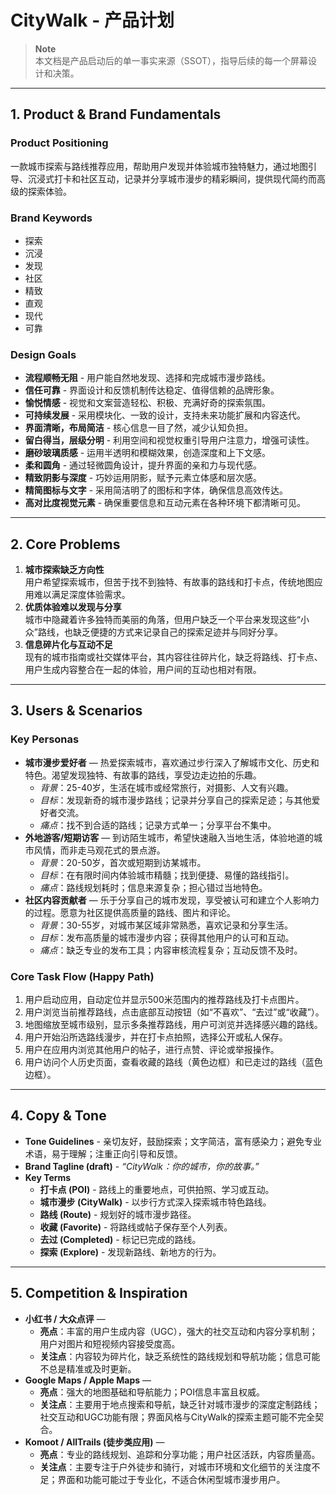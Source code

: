 # CityWalk - 产品计划

> **Note**  
> 本文档是产品启动后的单一事实来源（SSOT），指导后续的每一个屏幕设计和决策。

---

## 1. Product & Brand Fundamentals

### Product Positioning
一款城市探索与路线推荐应用，帮助用户发现并体验城市独特魅力，通过地图引导、沉浸式打卡和社区互动，记录并分享城市漫步的精彩瞬间，提供现代简约而高级的探索体验。

### Brand Keywords
- 探索
- 沉浸
- 发现
- 社区
- 精致
- 直观
- 现代
- 可靠

### Design Goals
- **流程顺畅无阻** - 用户能自然地发现、选择和完成城市漫步路线。
- **信任可靠** - 界面设计和反馈机制传达稳定、值得信赖的品牌形象。
- **愉悦情感** - 视觉和文案营造轻松、积极、充满好奇的探索氛围。
- **可持续发展** - 采用模块化、一致的设计，支持未来功能扩展和内容迭代。
- **界面清晰，布局简洁** - 核心信息一目了然，减少认知负担。
- **留白得当，层级分明** - 利用空间和视觉权重引导用户注意力，增强可读性。
- **磨砂玻璃质感** - 运用半透明和模糊效果，创造深度和上下文感。
- **柔和圆角** - 通过轻微圆角设计，提升界面的亲和力与现代感。
- **精致阴影与深度** - 巧妙运用阴影，赋予元素立体感和层次感。
- **精简图标与文字** - 采用简洁明了的图标和字体，确保信息高效传达。
- **高对比度视觉元素** - 确保重要信息和互动元素在各种环境下都清晰可见。

---

## 2. Core Problems

1.  **城市探索缺乏方向性**  
    用户希望探索城市，但苦于找不到独特、有故事的路线和打卡点，传统地图应用难以满足深度体验需求。
2.  **优质体验难以发现与分享**  
    城市中隐藏着许多独特而美丽的角落，但用户缺乏一个平台来发现这些“小众”路线，也缺乏便捷的方式来记录自己的探索足迹并与同好分享。
3.  **信息碎片化与互动不足**  
    现有的城市指南或社交媒体平台，其内容往往碎片化，缺乏将路线、打卡点、用户生成内容整合在一起的体验，用户间的互动也相对有限。

---

## 3. Users & Scenarios

### Key Personas

-   **城市漫步爱好者** — 热爱探索城市，喜欢通过步行深入了解城市文化、历史和特色。渴望发现独特、有故事的路线，享受边走边拍的乐趣。
    -   *背景*：25-40岁，生活在城市或经常旅行，对摄影、人文有兴趣。
    -   *目标*：发现新奇的城市漫步路线；记录并分享自己的探索足迹；与其他爱好者交流。
    -   *痛点*：找不到合适的路线；记录方式单一；分享平台不集中。
-   **外地游客/短期访客** — 到访陌生城市，希望快速融入当地生活，体验地道的城市风情，而非走马观花式的景点游。
    -   *背景*：20-50岁，首次或短期到访某城市。
    -   *目标*：在有限时间内体验城市精髓；找到便捷、易懂的路线指引。
    -   *痛点*：路线规划耗时；信息来源复杂；担心错过当地特色。
-   **社区内容贡献者** — 乐于分享自己的城市发现，享受被认可和建立个人影响力的过程。愿意为社区提供高质量的路线、图片和评论。
    -   *背景*：30-55岁，对城市某区域非常熟悉，喜欢记录和分享生活。
    -   *目标*：发布高质量的城市漫步内容；获得其他用户的认可和互动。
    -   *痛点*：缺乏专业的发布工具；内容审核流程复杂；互动反馈不及时。

### Core Task Flow (Happy Path)

1.  用户启动应用，自动定位并显示500米范围内的推荐路线及打卡点图片。
2.  用户浏览当前推荐路线，点击底部互动按钮（如“不喜欢”、“去过”或“收藏”）。
3.  地图缩放至城市级别，显示多条推荐路线，用户可浏览并选择感兴趣的路线。
4.  用户开始沿所选路线漫步，并在打卡点拍照，选择公开或私人保存。
5.  用户在应用内浏览其他用户的帖子，进行点赞、评论或举报操作。
6.  用户访问个人历史页面，查看收藏的路线（黄色边框）和已走过的路线（蓝色边框）。

---

## 4. Copy & Tone

-   **Tone Guidelines** - 亲切友好，鼓励探索；文字简洁，富有感染力；避免专业术语，易于理解；注重正向引导和反馈。
-   **Brand Tagline (draft)** - *“CityWalk：你的城市，你的故事。”*
-   **Key Terms**
    -   **打卡点 (POI)** - 路线上的重要地点，可供拍照、学习或互动。
    -   **城市漫步 (CityWalk)** - 以步行方式深入探索城市特色路线。
    -   **路线 (Route)** - 规划好的城市漫步路径。
    -   **收藏 (Favorite)** - 将路线或帖子保存至个人列表。
    -   **去过 (Completed)** - 标记已完成的路线。
    -   **探索 (Explore)** - 发现新路线、新地方的行为。

---

## 5. Competition & Inspiration

-   **小红书 / 大众点评** — 
    *   **亮点**：丰富的用户生成内容（UGC），强大的社交互动和内容分享机制；用户对图片和短视频内容接受度高。
    *   **关注点**：内容较为碎片化，缺乏系统性的路线规划和导航功能；信息可能不总是精准或及时更新。
-   **Google Maps / Apple Maps** — 
    *   **亮点**：强大的地图基础和导航能力；POI信息丰富且权威。
    *   **关注点**：主要用于地点搜索和导航，缺乏针对城市漫步的深度定制路线；社交互动和UGC功能有限；界面风格与CityWalk的探索主题可能不完全契合。
-   **Komoot / AllTrails (徒步类应用)** — 
    *   **亮点**：专业的路线规划、追踪和分享功能；用户社区活跃，内容质量高。
    *   **关注点**：主要专注于户外徒步和骑行，对城市环境和文化细节的关注度不足；界面和功能可能过于专业化，不适合休闲型城市漫步用户。